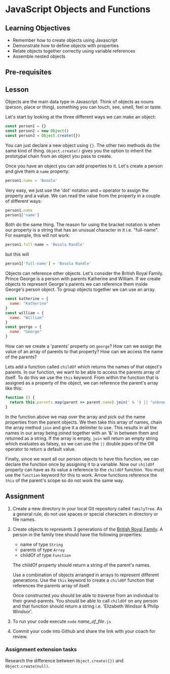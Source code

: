 # JavaScript Objects and Functions

## Learning Objectives

* Remember how to create objects using Javascript
* Demonstrate how to define objects with properties
* Relate objects together correctly using variable references
* Assemble nested objects

## Pre-requisites

## Lesson
Objects are the main data type in Javascript. Think of objects as nouns (person, place or thing), something you can touch, see, smell, feel or taste.

Let's start by looking at the three different ways we can make an object:

```javascript
const person1 = {}
const person2 = new Object()
const person3 = Object.create({})
```
You can just declare a new object using `{}`. The other two methods do the same kind of thing. `Object.create()` gives you the option to inherit the prototypal chain from an object you pass to create. 

Once you have an object you can add properties to it. Let's create a person and give them a `name` property:

```javascript
person1.name = 'Bosola'
```
Very easy, we just use the 'dot' notation and `=` operator to assign the property and a value. We can read the value from the property in a couple of different ways:
```javascript
person1.name
person1['name']
```
Both do the same thing. The reason for using the bracket notation is when our property is a string that has an unusual character in it i.e. "full-name". For example, this will not work:
```javascript
person1.full-name = 'Bosola Randle'
```
but this will
```javascript
person1['full-name'] = 'Bosola Randle'
```
Objects can reference other objects. Let's consider the British Royal Family. Prince George is a person with parents Katherine and William. If we create objects to represent George's parents we can reference them inside George's person object. To group objects together we can use an array.
```javascript
const katherine = {
  name: "Katherine"
}
const william = {
  name: "William"
}
const george = {
  name: "George"
}
```
How can we create a 'parents' property on `george`?
How can we assign the value of an array of parents to that property?
How can we access the name of the parents?

Lets add a function called `childOf` which returns the names of that object's parents. In our function, we want to be able to access the parents array of itself. To do this we use the `this` keyword. From within the function that is assigned as a property of the object, we can reference the parent's array like this:

```javascript
function () {
  return this.parents.map(parent => parent.name).join(' & ') || "unknown"
}
```
In the function above we map over the array and pick out the name properties from the parent objects. We then take this array of names, chain the array method `join` and give it a delimiter to use. This results in all the names in our array being joined together with an '&' in between them and returned as a string. If the array is empty, `join` will return an empty string which evaluates as falsey, so we can use the `||` double pipes of the OR operator to return a default value.

Finally, since we want all our person objects to have this function, we can declare the function once by assigning it to a variable. Now our `childOf` property can have as its value a reference to the `childOf` function. You must use the `function` keyword for this to work. Arrow functions reference the `this` of the parent's scope so do not work the same way. 

## Assignment
  1. Create a new directory in your local Git repository called `familyTree`. As a general rule, do not use spaces or special characters in directory or file names.

  1. Create objects to represents 3 generations of the [British Royal Family](https://i.insider.com/5e17677224fe1248eb288e84?width=1000&format=jpeg&auto=webp). A person in the family tree should have the following properties:

      * name of type `String`
      * parents of type `Array` 
      * childOf of type `Function`

     The childOf property should return a string of the parent's names.

     Use a combination of objects arranged in arrays to represent different generations. Use the `this` keyword to create a `childOf` function that references the parents array of itself.

     Once constructed you should be able to traverse from an individual to their grand-parents. You should be able to call `childOf` on any person and that function should return a string i.e. 'Elizabeth Windsor & Philip Windsor'.

  1. To run your code execute `node` *name_of_file*`.js`

  1. Commit your code into Github and share the link with your coach for review.

### Assignment extension tasks
Research the difference between `Object.create({})` and `Object.create(null)`. 
